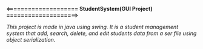 **<==================== StudentSystem(GUI Project) ====================>**

_This project is made in java using swing. It is a student management system that add, search, delete, and edit students data from a ser file using object serialization._
